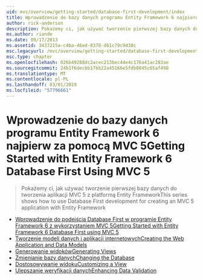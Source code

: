 ```yaml
---
uid: mvc/overview/getting-started/database-first-development/index
title: Wprowadzenie do bazy danych programu Entity Framework 6 najpierw za pomocą MVC 5 | Dokumentacja firmy Microsoft
author: rick-anderson
description: Pokażemy ci, jak używać tworzenie pierwszej bazy danych do tworzenia aplikacji MVC 5 z platformą Entity Framework
ms.author: riande
ms.date: 09/17/2013
ms.assetid: 3437215a-c4ba-46ed-8378-d61c79c9d38c
msc.legacyurl: /mvc/overview/getting-started/database-first-development
msc.type: chapter
ms.openlocfilehash: 026b49288dc2acec213bec44e4c176a41ac283ae
ms.sourcegitcommit: 24b1f6decbb17bb22a45166e5fdb0845c65af498
ms.translationtype: MT
ms.contentlocale: pl-PL
ms.lasthandoff: 03/01/2019
ms.locfileid: "57796661"
---
```

<a name="getting-started-with-entity-framework-6-database-first-using-mvc-5"></a><span data-ttu-id="3f76b-103">Wprowadzenie do bazy danych programu Entity Framework 6 najpierw za pomocą MVC 5</span><span class="sxs-lookup"><span data-stu-id="3f76b-103">Getting Started with Entity Framework 6 Database First Using MVC 5</span></span>
====================
> <span data-ttu-id="3f76b-104">Pokażemy ci, jak używać tworzenie pierwszej bazy danych do tworzenia aplikacji MVC 5 z platformą Entity Framework</span><span class="sxs-lookup"><span data-stu-id="3f76b-104">This series shows how to use Database First development for creating an MVC 5 application with Entity Framework</span></span>


- [<span data-ttu-id="3f76b-105">Wprowadzenie do podejścia Database First w programie Entity Framework 6 z wykorzystaniem MVC 5</span><span class="sxs-lookup"><span data-stu-id="3f76b-105">Getting Started with Entity Framework 6 Database First using MVC 5</span></span>](setting-up-database.md)
- [<span data-ttu-id="3f76b-106">Tworzenie modeli danych i aplikacji internetowych</span><span class="sxs-lookup"><span data-stu-id="3f76b-106">Creating the Web Application and Data Models</span></span>](creating-the-web-application.md)
- [<span data-ttu-id="3f76b-107">Generowanie widoków</span><span class="sxs-lookup"><span data-stu-id="3f76b-107">Generating Views</span></span>](generating-views.md)
- [<span data-ttu-id="3f76b-108">Zmienianie bazy danych</span><span class="sxs-lookup"><span data-stu-id="3f76b-108">Changing the Database</span></span>](changing-the-database.md)
- [<span data-ttu-id="3f76b-109">Dostosowywanie widoku</span><span class="sxs-lookup"><span data-stu-id="3f76b-109">Customizing a View</span></span>](customizing-a-view.md)
- [<span data-ttu-id="3f76b-110">Ulepszanie weryfikacji danych</span><span class="sxs-lookup"><span data-stu-id="3f76b-110">Enhancing Data Validation</span></span>](enhancing-data-validation.md)
